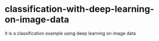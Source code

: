 # classification-with-deep-learning-on-image-data
It is a classification example using deep learning on image data
